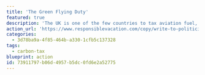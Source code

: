 ```yaml
---
title: 'The Green Flying Duty'
featured: true
description: 'The UK is one of the few countries to tax aviation fuel, but it is too low, and not ringfenced for climate solutions. The Green Flying Duty proposal is a reformed version of the UK''s APD, that will be ring-fenced for Research and Development (R&D) in electric aviation and to improve railway connectivity. Suggest this to politicians worldwide.'
action_url: 'https://www.responsiblevacation.com/copy/write-to-politicians'
categories:
  - 3d78ba9a-4f85-464b-a330-1cfb5c137328
tags:
  - carbon-tax
blueprint: action
id: 73911797-b06d-4957-b5dc-0fd6e2a52775
---
```

